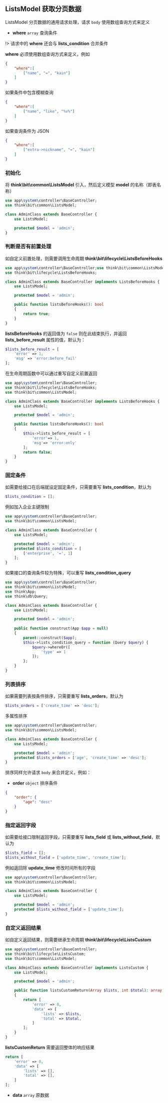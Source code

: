 ## ListsModel 获取分页数据

ListsModel 分页数据的通用请求处理，请求 `body` 使用数组查询方式来定义

- **where** `array` 查询条件

!> 请求中的 **where** 还会与 **lists_condition** 合并条件

**where** 必须使用数组查询方式来定义，例如

```json
{
    "where":[
        ["name", "=", "kain"]
    ]
}
```

如果条件中包含模糊查询

```json
{
    "where":[
        ["name", "like", "%v%"]
    ]
}
```

如果查询条件为 JSON 

```json
{
    "where":[
        ["extra->nickname", "=", "kain"]
    ]
}
```

### 初始化

将 **think\bit\common\ListsModel** 引入，然后定义模型 **model** 的名称（即表名称）

```php
use app\system\controller\BaseController;
use think\bit\common\ListsModel;

class AdminClass extends BaseController {
    use ListsModel;

    protected $model = 'admin';
}
```

### 判断是否有前置处理

如自定义前置处理，则需要调用生命周期 **think\bit\lifecycle\ListsBeforeHooks**

```php
use app\system\controller\BaseController;use think\bit\common\ListsModel;
use think\bit\lifecycle\ListsBeforeHooks;

class AdminClass extends BaseController implements ListsBeforeHooks {
    use ListsModel;

    protected $model = 'admin';

    public function listsBeforeHooks(): bool
    {
        return true;
    }
}
```

**listsBeforeHooks** 的返回值为 `false` 则在此结束执行，并返回 **lists_before_result** 属性的值，默认为：

```php
$lists_before_result = [
    'error' => 1,
    'msg' => 'error:before_fail'
];
```

在生命周期函数中可以通过重写自定义前置返回

```php
use app\system\controller\BaseController;
use think\bit\lifecycle\ListsBeforeHooks;
use think\bit\common\ListsModel;

class AdminClass extends BaseController implements ListsBeforeHooks {
    use ListsModel;

    protected $model = 'admin';

    public function listsBeforeHooks(): bool
    {
        $this->lists_before_result = [
            'error'=> 1,
            'msg'=> 'error:only'
        ];
        return false;
    }
}
```

### 固定条件

如需要给接口在后端就设定固定条件，只需要重写 **lists_condition**，默认为

```php
$lists_condition = [];
```

例如加入企业主键限制

```php
use app\system\controller\BaseController;
use think\bit\common\ListsModel;

class AdminClass extends BaseController {
    use ListsModel;

    protected $model = 'admin';
    protected $lists_condition = [
        ['enterprise', '=', 1]
    ];
}
```

如果接口的查询条件较为特殊，可以重写 **lists_condition_query**

```php
use app\system\controller\BaseController;
use think\bit\common\ListsModel;
use think\App;
use think\db\Query;

class AdminClass extends BaseController {
    use ListsModel;

    protected $model = 'admin';
    
    public function construct(App $app = null)
    {
        parent::construct($app);
        $this->lists_condition_query = function (Query $query) {
            $query->whereOr([
                'type' => 1
            ]);
        };
    }
}
```

### 列表排序

如果需要列表按条件排序，只需要重写 **lists_orders**，默认为

```php
$lists_orders = ['create_time' => 'desc'];
```

多属性排序

```php
use app\system\controller\BaseController;
use think\bit\common\ListsModel;

class AdminClass extends BaseController {
    use ListsModel;

    protected $model = 'admin';
    protected $lists_orders = ['age', 'create_time' => 'desc'];
}
```

排序同样允许请求 `body` 来合并定义，例如：

- **order** `object` 排序条件

```json
{
    "order": {
        "age": "desc"
    }
}
```


### 指定返回字段

如需要给接口限制返回字段，只需要重写 **lists_field** 或 **lists_without_field**，默认为

```php
$lists_field = [];
$lists_without_field = ['update_time', 'create_time'];
```

例如返回除 **update_time** 修改时间所有的字段

```php
use app\system\controller\BaseController;
use think\bit\common\ListsModel;

class AdminClass extends BaseController {
    use ListsModel;

    protected $model = 'admin';
    protected $lists_without_field = ['update_time'];
}
```

### 自定义返回结果

如自定义返回结果，则需要继承生命周期 **think\bit\lifecycle\ListsCustom**

```php
use app\system\controller\BaseController;
use think\bit\lifecycle\ListsCustom;
use think\bit\common\ListsModel;

class AdminClass extends BaseController implements ListsCustom {
    use ListsModel;

    protected $model = 'admin';

    public function listsCustomReturn(Array $lists, int $total): array 
    {
        return [
            'error' => 0,
            'data' => [
                'lists' => $lists,
                'total' => $total,
            ]
        ];
    }
}
```

**listsCustomReturn** 需要返回整体的响应结果

```php
return [
    'error' => 0,
    'data' => [
        'lists' => [],
        'total' => [],
    ]
];
```

- **data** `array` 原数据
